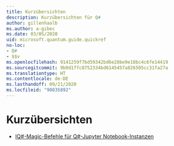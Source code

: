 ```yaml
---
title: Kurzübersichten
description: Kurzübersichten für Q#
author: gillenhaalb
ms.author: a-gibec
ms.date: 03/05/2020
uid: microsoft.quantum.guide.quickref
no-loc:
- Q#
- $$v
ms.openlocfilehash: 9141259f7bd59342bd6e28be9e18bc4c6fe14419
ms.sourcegitcommit: 9b0d1ffc8752334bd6145457a826505cc31fa27a
ms.translationtype: HT
ms.contentlocale: de-DE
ms.lasthandoff: 09/21/2020
ms.locfileid: "90835892"
---
```

# <a name="quick-reference-pages"></a>Kurzübersichten

* [IQ#-Magic-Befehle für Q#-Jupyter Notebook-Instanzen](xref:microsoft.quantum.guide.quickref.iqsharp)
